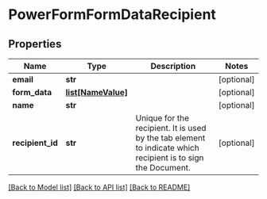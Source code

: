 # PowerFormFormDataRecipient

## Properties
Name | Type | Description | Notes
------------ | ------------- | ------------- | -------------
**email** | **str** |  | [optional] 
**form_data** | [**list[NameValue]**](NameValue.md) |  | [optional] 
**name** | **str** |  | [optional] 
**recipient_id** | **str** | Unique for the recipient. It is used by the tab element to indicate which recipient is to sign the Document. | [optional] 

[[Back to Model list]](../README.md#documentation-for-models) [[Back to API list]](../README.md#documentation-for-api-endpoints) [[Back to README]](../README.md)



